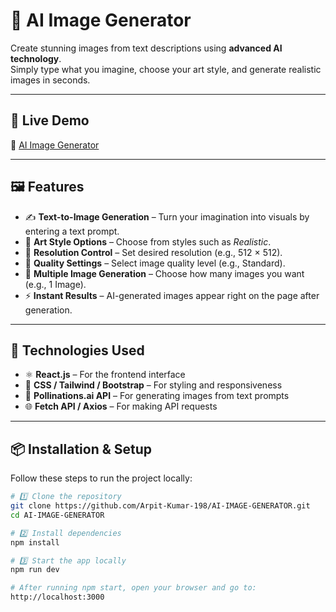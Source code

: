 # 🧠 AI Image Generator

Create stunning images from text descriptions using **advanced AI technology**.  
Simply type what you imagine, choose your art style, and generate realistic images in seconds.

---

## 🚀 Live Demo
🔗 [AI Image Generator](https://Arpit-Kumar-198.github.io/AI-IMAGE-GENERATOR)

---

## 🖼️ Features

- ✍️ **Text-to-Image Generation** – Turn your imagination into visuals by entering a text prompt.  
- 🎨 **Art Style Options** – Choose from styles such as *Realistic*.  
- 📏 **Resolution Control** – Set desired resolution (e.g., 512 × 512).  
- 💎 **Quality Settings** – Select image quality level (e.g., Standard).  
- 🧩 **Multiple Image Generation** – Choose how many images you want (e.g., 1 Image).  
- ⚡ **Instant Results** – AI-generated images appear right on the page after generation.  

---

## 🧰 Technologies Used

- ⚛️ **React.js** – For the frontend interface  
- 🌈 **CSS / Tailwind / Bootstrap** – For styling and responsiveness  
- 🤖 **Pollinations.ai API** – For generating images from text prompts  
- 🌐 **Fetch API / Axios** – For making API requests  

---

## 📦 Installation & Setup

Follow these steps to run the project locally:

```bash
# 1️⃣ Clone the repository
git clone https://github.com/Arpit-Kumar-198/AI-IMAGE-GENERATOR.git
cd AI-IMAGE-GENERATOR

# 2️⃣ Install dependencies
npm install

# 3️⃣ Start the app locally
npm run dev

# After running npm start, open your browser and go to:
http://localhost:3000

